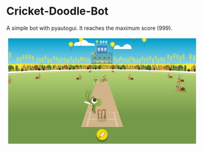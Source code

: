 # Cricket-Doodle-Bot

A simple bot with pyautogui. It reaches the maximum score (999).

<img src="https://github.com/LengyelR/Cricket-Doodle-Bot/blob/master/highscore.jpg" width="640">
